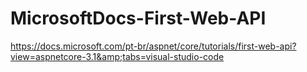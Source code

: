 # MicrosoftDocs-First-Web-API
https://docs.microsoft.com/pt-br/aspnet/core/tutorials/first-web-api?view=aspnetcore-3.1&amp;tabs=visual-studio-code
